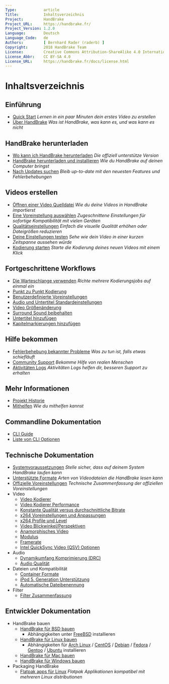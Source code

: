 ```yaml
---
Type:            article
Title:           Inhaltsverzeichnis
Project:         HandBrake
Project_URL:     https://handbrake.fr/
Project_Version: 1.2.0
Language:        Deutsch
Language_Code:   de
Authors:         [ Bernhard Rader (raderb) ]
Copyright:       2018 HandBrake Team
License:         Creative Commons Attribution-ShareAlike 4.0 International
License_Abbr:    CC BY-SA 4.0
License_URL:     https://handbrake.fr/docs/license.html
---
```


Inhaltsverzeichnis
=================

## Einführung

- [Quick Start](introduction/quick-start.html)
  *Lernen in ein paar Minuten dein erstes Video zu erstellen*
- [Über HandBrake](introduction/about.html)
  *Was ist HandBrake, was kann es, und was kann es nicht*


## HandBrake herunterladen

- [Wo kann ich HandBrake herunterladen](get-handbrake/where-to-get-handbrake.html)
  *Die offiziell unterstütze Version*
- [HandBrake herunterladen und installieren](get-handbrake/download-and-install.html)
  *Wie du HandBrake auf deinen Computer bringst*
- [Nach Updates suchen](get-handbrake/check-for-updates.html)
  *Bleib up-to-date mit den neuesten Features und Fehlerbehebungen*


## Videos erstellen

- [Öffnen einer Video Quelldatei](workflow/open-video-source.html)
  *Wie du deine Videos in HandBrake importierst*
- [Eine Voreinstellung auswählen](workflow/select-preset.html)
  *Zugeschnittene Einstellungen für sofortige Kompatibilität mit vielen Geräten*
- [Qualitätseinstellungen](workflow/adjust-quality.html)
  *Einfach die visuelle Qualität erhöhen oder Dateigrößen reduzieren*
- [Deine Einstellungen testen](workflow/preview-settings.html)
  *Sehe wie dein Video in einer kurzen Zeitspanne aussehen würde*
- [Kodierung starten](workflow/start-encoding.html)
  *Starte die Kodierung deines neuen Videos mit einem Klick*


## Fortgeschrittene Workflows

- [Die Warteschlange verwenden](advanced/queue.html)
  *Richte mehrere Kodierungsjobs auf einmal ein*
- [Punkt zu Punkt Kodierung](advanced/point-to-point.html)
- [Benutzerdefinierte Voreinstellungen](advanced/custom-presets.html)
- [Audio und Untertitel Standardeinstellungen](advanced/audio-subtitle-defaults.html)
- [Video Größenänderung](advanced/resizing-video.html)
- [Surround Sound beibehalten](advanced/surround-sound.html)
- [Untertitel hinzufügen](advanced/subtitles.html)
- [Kapitelmarkierungen hinzufügen](advanced/chapter-markers.html)

<!-- - [Managing Audio Tracks](advanced/managing-audio.html) -->
<!-- - [Post-processing metadata](advanced/post-processing.html) -->


<!-- ## Restoration and enhancement

- Common video problems
  - Cropping, Black bars at top/bottom or sides
  - Combing effects caused by interlacing or telecine
    - Detelecine filter
    - Decomb filter vs. Deinterlace filter
    - Bob mode and frame rates, motion
  - Noise (grainy appearance and/or color splotches)
    - Denoise filters: NLMeans and HQDN3D
  - Blocky picture
    - Deblock filter
  - Stretched picture (too wide or too tall)
    - Scaling and anamorphic
- Common audio problems
  - Volume level too low
  - Dynamics too wide (soft whispers, loud booms)
-->

<!-- ## Advanced workflows part 2

- [Understanding source types](advanced/video-sources.html)
- [Selecting a container format and encoders](advanced/containers.html)
- [Selecting a video angle](advanced/video-angles.html)
- [Working with frame rates](advanced/frame-rates.html)
- [Adjusting audio quality](advanced/audio-quality.html)
- [Progressive download support](advanced/web-optimised.html)
- [Compatibility with legacy devices](advanced/old-ipod-support.html)
- [Automatically naming files](advanced/automatic-file-naming.html)
-->

## Hilfe bekommen

- [Fehlerbehebung bekannter Probleme](help/troubleshooting-common-issues.html)
  *Was zu tun ist, falls etwas schiefläuft*
- [Community Support](help/community-support.html)
  *Bekomme Hilfe von realen Menschen*
- [Aktivitäten Logs](help/activity-log.html)
  *Aktivitäten Logs helfen dir, besseren Support zu erhalten*


## Mehr Informationen

- [Projekt Historie](about/history.html)
- [Mithelfen](contributing/contribute.html)
  *Wie du mithelfen kannst*

## Commandline Dokumentation

- [CLI Guide](cli/cli-guide.html)
- [Liste von CLI Optionen](cli/cli-options.html)

## Technische Dokumentation

- [Systemvoraussetzungen](technical/system-requirements.html)
  *Stelle sicher, dass auf deinem System HandBrake laufen kann*
- [Unterstützte Formate](technical/source-formats.html)
  *Arten von Videodateien die HandBrake lesen kann*
- [Offizielle Voreinstellungen](technical/official-presets.html)
  *Technische Zusammenfassung der offiziellen Voreinstellungen*
- Video
  - [Video Kodierer](technical/video-codecs.html)
  - [Video Kodierer Performance](technical/video-encoding-performance.html)
  - [Konstante Qualität versus durchschnittliche Bitrate](technical/video-cq-vs-abr.html)
  - [x264 Voreinstellungen und Anpassungen](technical/video-x264-presets-tunes.html)
  - [x264 Profile und Level](technical/video-x264-profiles-levels.html)
  - [Video Blickwinkel/Perspektiven](technical/video-angles.html)
  - [Anamorphisches Video](technical/anamorphic-guide.html)
  - [Modulus](technical/modulus.html)
  - [Framerate](technical/frame-rates.html)
  - [Intel QuickSync Video (QSV) Optionen](technical/video-qsv-options.html)
- Audio
  - [Dynamikumfang Komprimierung (DRC)](technical/dynamic-range-compression.html)
  - [Audio Qualität](technical/audio-quality.html)
- Dateien und Kompatibilität
  - [Container Formate](technical/containers.html)
  - [iPod 5. Generation Unterstützung](technical/old-ipod-support.html)
  - [Automatische Dateibenennung](technical/automatic-file-naming.html)
- Filter
  - [Filter Zusammenfassung](technical/filters-summary.html)

<!--
-  [Web optimized](advanced/web-optimised.html)
-  [Video source type](advanced/video-sources.html)
-  Advanced Filter Settings
-  Advanced preferences
-->

## Entwickler Dokumentation

- HandBrake bauen
  - [HandBrake für BSD bauen](developer/build-bsd.html)
    - Abhängigkeiten unter [FreeBSD](developer/install-dependencies-freebsd.html) installieren
  - [HandBrake für Linux bauen](developer/build-linux.html)
    - Abhängigkeiten für [Arch Linux](developer/install-dependencies-arch.html) / [CentOS](developer/install-dependencies-centos.html) / [Debian](developer/install-dependencies-debian.html) / [Fedora](developer/install-dependencies-fedora.html) / [Gentoo](developer/install-dependencies-gentoo.html) / [Ubuntu](developer/install-dependencies-ubuntu.html)
 installieren
  - [HandBrake für Mac bauen](developer/build-mac.html)
  - [HandBrake für Windows bauen](developer/build-windows.html)
- Packaging HandBrake
  - [Flatpak apps für Linux](developer/flatpak-repo.html)
    *Flatpak Applikationen kompatibel mit mehreren Linux distributionen*

<!-- TODO: link to contributing guide -->
